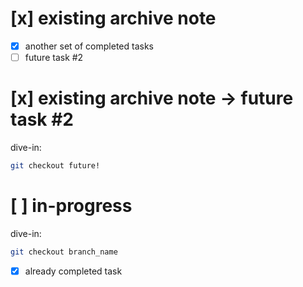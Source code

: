 # [x] existing archive note
- [x] another set of completed tasks
- [ ] future task #2

# [x] existing archive note -> future task #2
dive-in:
```sh
git checkout future!
```

# [ ] in-progress
dive-in:
```sh
git checkout branch_name
```
- [x] already completed task
